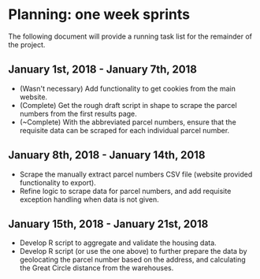 # Planning: one week sprints

The following document will provide a running task list for the remainder of
the project.

## January 1st, 2018 - January 7th, 2018

* (Wasn't necessary) Add functionality to get cookies from the main website.
* (Complete) Get the rough draft script in shape to scrape the parcel numbers from the
  first results page.
* (~Complete) With the abbreviated parcel numbers, ensure that the requisite data can be
  scraped for each individual parcel number.


## January 8th, 2018 - January 14th, 2018

* Scrape the manually extract parcel numbers CSV file (website provided functionality to export).
* Refine logic to scrape data for parcel numbers, and add requisite exception handling when data is not given.


## January 15th, 2018 - January 21st, 2018

* Develop R script to aggregate and validate the housing data.
* Develop R script (or use the one above) to further prepare the data by geolocating the parcel
  number based on the address, and calculating the Great Circle distance from the warehouses.
